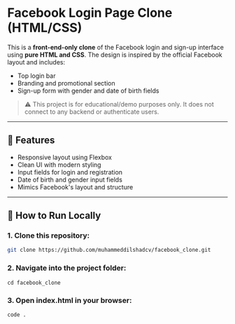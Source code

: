 # Facebook Login Page Clone (HTML/CSS)

This is a **front-end-only clone** of the Facebook login and sign-up interface using **pure HTML and CSS**. The design is inspired by the official Facebook layout and includes:

- Top login bar
- Branding and promotional section
- Sign-up form with gender and date of birth fields

> ⚠️ This project is for educational/demo purposes only. It does not connect to any backend or authenticate users.

---

## 🔧 Features

- Responsive layout using Flexbox
- Clean UI with modern styling
- Input fields for login and registration
- Date of birth and gender input fields
- Mimics Facebook's layout and structure

---

## 🚀 How to Run Locally

### 1. **Clone this repository:**

```bash
git clone https://github.com/muhammeddilshadcv/facebook_clone.git
```

### 2. Navigate into the project folder:
```
cd facebook_clone
```

### 3. Open index.html in your browser:
```
code .
```

